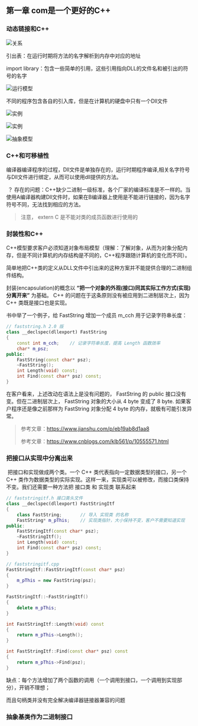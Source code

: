 ## 第一章 com是一个更好的C++

### 动态链接和C++

![关系](https://raw.githubusercontent.com/wiki/a11enyang/Picture/essential_com_2020-03-26/Snipaste_2020-03-30_08-25-43.png) 

引出表：在运行时期将方法的名字解析到内存中对应的地址

import library：包含一些简单的引用，这些引用指向DLL的文件名和被引出的符号的名字



![运行模型](https://raw.githubusercontent.com/wiki/a11enyang/Picture/essential_com_2020-03-26/Snipaste_2020-03-26_09-42-20.png)

不同的程序包含各自的引入库，但是在计算机的硬盘中只有一个Dll文件



![实例](https://raw.githubusercontent.com/wiki/a11enyang/Picture/essential_com_2020-03-26/Snipaste_2020-03-26_09-55-41.png)

![实例](https://raw.githubusercontent.com/wiki/a11enyang/Picture/essential_com_2020-03-26/Snipaste_2020-03-26_09-59-42.png)

 

![抽象模型](https://raw.githubusercontent.com/wiki/a11enyang/Picture/essential_com_2020-03-26/Snipaste_2020-03-26_10-03-37.png)



### C++和可移植性

​	编译器编译程序的过程，Dll文件是单独存在的，运行时期程序编译,相关名字符号与Dll文件进行绑定，从而可以使用dll提供的方法。

​	？ 存在的问题：C++缺少二进制一级标准，各个厂家的编译标准是不一样的。当使用A编译器构建Dll文件时，如果在B编译器上使用是不能进行链接的，因为名字符号不同，无法找到相应的方法。



> 注意， extern C 是不能对类的成员函数进行使用的



### 封装性和C++

​	C++模型要求客户必须知道对象布局模型（理解：了解对象，从而为对象分配内存，但是不同计算机的内存结构是不同的，C++程序跟随计算机的变化而不同）。

​	简单地把C++类的定义从DLL文件中引出来的这种方案并不能提供合理的二进制组件结构。

  封装(encapsulation)的概念以 **“把一个对象的外观(接口)同其实际工作方式(实现)分离开来”** 为基础。 C++ 的问题在于这条原则没有被应用到二进制层次上，因为 C++ 类既是接口也是实现。

书中举了一个例子，给 FastString 增加一个成员 m_cch 用于记录字符串长度：



```cpp
// faststring.h 2.0 版
class __declspec(dllexport) FastString
{
    const int m_cch;    // 记录字符串长度，提高 Length 函数效率
    char* m_psz;
public:
    FastString(const char* psz);
    ~FastString();
    int Length(void) const;
    int Find(const char* psz) const;
}
```

在客户看来，上述改动在语法上是没有问题的， FastString 的 public 接口没有变。但在二进制层次上， FastString 对象的大小从 4 byte 变成了 8 byte. 如果客户程序还是像之前那样为 FastString 对象分配 4 byte 的内存，就极有可能引发异常。



> 参考文章：https://www.jianshu.com/p/eb19ab8d1aa8
>
> 参考文章：https://www.cnblogs.com/klb561/p/10555571.html

### 把接口从实现中分离出来

​	把接口和实现做成两个类。一个 C++ 类代表指向一定数据类型的接口，另一个 C++ 类作为数据类型的实际实现。这样一来，实现类可以被修改，而接口类保持不变。我们还需要一种方法把 接口类 和 实现类 联系起来

```c++
// faststringitf.h 接口类头文件
class __declspec(dllexport) FastStringItf
{
    class FastString;       // 导入 实现类 的名称
    FastString* m_pThis;    // 实现类指针，大小保持不变，客户不需要知道实现
public:
    FastStringItf(const char* psz);
    ~FastStringItf();
    int Length(void) const;
    int Find(const char* psz) const;
}

// faststringitf.cpp
FastStringItf::FastStringItf(const char* psz)
{
    m_pThis = new FastString(psz);
}

FastStringItf::~FastStringItf()
{
    delete m_pThis;
}

int FastStringItf::Length(void) const
{
    return m_pThis->Length();
}

int FastStringItf::Find(const char* psz) const
{
    return m_pThis->Find(psz);
}
```

缺点：每个方法增加了两个函数的调用（一个调用到接口，一个调用到实现部分），开销不理想；

而且句柄类并没有完全解决编译器链接器兼容的问题

### 抽象基类作为二进制接口



